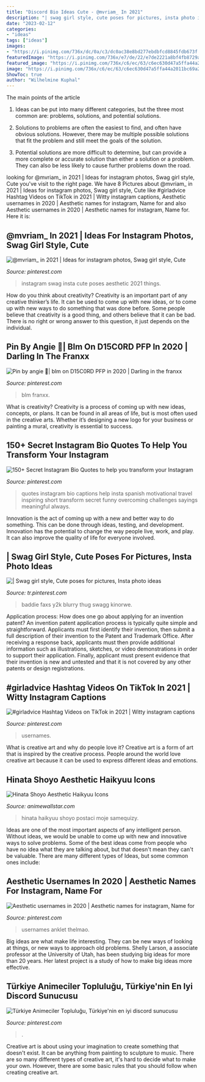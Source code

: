 ```yaml
---
title: "Discord Bio Ideas Cute - @mvriam_ In 2021"
description: "| swag girl style, cute poses for pictures, insta photo ideas"
date: "2023-02-12"
categories:
- "ideas"
tags: ["ideas"]
images:
- "https://i.pinimg.com/736x/dc/0a/c3/dc0ac38e8bd277ebdbfcd8845fdb673f.jpg"
featuredImage: "https://i.pinimg.com/736x/e7/de/22/e7de2221a8bf4fb8729a54569e89d602.jpg"
featured_image: "https://i.pinimg.com/736x/c6/ec/63/c6ec630d47a5ffa44a2011bc69a2b7f7.jpg"
image: "https://i.pinimg.com/736x/c6/ec/63/c6ec630d47a5ffa44a2011bc69a2b7f7.jpg"
ShowToc: true
author: "Wilhelmine Kuphal"
---
```



The main points of the article
1. Ideas can be put into many different categories, but the three most common are: problems, solutions, and potential solutions.
2. Solutions to problems are often the easiest to find, and often have obvious solutions. However, there may be multiple possible solutions that fit the problem and still meet the goals of the solution.

3. Potential solutions are more difficult to determine, but can provide a more complete or accurate solution than either a solution or a problem. They can also be less likely to cause further problems down the road.

	

		
looking for @mvriam_ in 2021 | Ideas for instagram photos, Swag girl style, Cute you've visit to the right page. We have 8 Pictures about @mvriam_ in 2021 | Ideas for instagram photos, Swag girl style, Cute like #girladvice Hashtag Videos on TikTok in 2021 | Witty instagram captions, Aesthetic usernames in 2020 | Aesthetic names for instagram, Name for and also Aesthetic usernames in 2020 | Aesthetic names for instagram, Name for. Here it is:
		
    
## @mvriam_ In 2021 | Ideas For Instagram Photos, Swag Girl Style, Cute

<img loading=lazy src="https://i.pinimg.com/736x/dc/0a/c3/dc0ac38e8bd277ebdbfcd8845fdb673f.jpg" onerror="this.onerror=null;this.src='https://tse2.mm.bing.net/th?id=OIP.-DYDAsifZS_m7HHs8-g1vwHaNK&amp;pid=15.1';" alt="@mvriam_ in 2021 | Ideas for instagram photos, Swag girl style, Cute">

_Source: pinterest.com_

>instagram swag insta cute poses aesthetic 2021 things. 

	

How do you think about creativity?
Creativity is an important part of any creative thinker’s life. It can be used to come up with new ideas, or to come up with new ways to do something that was done before. Some people believe that creativity is a good thing, and others believe that it can be bad. There is no right or wrong answer to this question, it just depends on the individual.

    
## Pin By Angie 🧃| Blm On D15C0RD PFP In 2020 | Darling In The Franxx

<img loading=lazy src="https://i.pinimg.com/736x/7d/62/82/7d6282fcf605c71e8e234242ef18679a.jpg" onerror="this.onerror=null;this.src='https://tse2.mm.bing.net/th?id=OIP.gWsa57HF86Zsmtak5V9gWQHaHa&amp;pid=15.1';" alt="Pin by angie 🧃| blm on D15C0RD PFP in 2020 | Darling in the franxx">

_Source: pinterest.com_

>blm franxx. 

	

What is creativity?
Creativity is a process of coming up with new ideas, concepts, or plans. It can be found in all areas of life, but is most often used in the creative arts. Whether it’s designing a new logo for your business or painting a mural, creativity is essential to success.

    
## 150+ Secret Instagram Bio Quotes To Help You Transform Your Instagram

<img loading=lazy src="https://i.pinimg.com/736x/e1/7b/2c/e17b2cd765bb5daa73f4625cb3bf82b2.jpg" onerror="this.onerror=null;this.src='https://tse3.mm.bing.net/th?id=OIP.UmKMpmKQBTYD2oL1swDzogHaLG&amp;pid=15.1';" alt="150+ Secret Instagram Bio Quotes to help you transform your Instagram">

_Source: pinterest.com_

>quotes instagram bio captions help insta spanish motivational travel inspiring short transform secret funny overcoming challenges sayings meaningful always. 

	

Innovation is the act of coming up with a new and better way to do something. This can be done through ideas, testing, and development. Innovation has the potential to change the way people live, work, and play. It can also improve the quality of life for everyone involved.

    
## | Swag Girl Style, Cute Poses For Pictures, Insta Photo Ideas

<img loading=lazy src="https://i.pinimg.com/736x/26/6c/71/266c713f4d0ca8876b4b72a00a18fa57.jpg" onerror="this.onerror=null;this.src='https://tse1.mm.bing.net/th?id=OIP.TLB9sXnnJj2kvqGdbUMuVgHaNK&amp;pid=15.1';" alt="| Swag girl style, Cute poses for pictures, Insta photo ideas">

_Source: tr.pinterest.com_

>baddie faxs y2k blurry thug swagg kinorwe. 

	

Application process: How does one go about applying for an invention patent?
An invention patent application process is typically quite simple and straightforward. Applicants must first identify their invention, then submit a full description of their invention to the Patent and Trademark Office. After receiving a response back, applicants must then provide additional information such as illustrations, sketches, or video demonstrations in order to support their application. Finally, applicant must present evidence that their invention is new and untested and that it is not covered by any other patents or design registrations.

    
## #girladvice Hashtag Videos On TikTok In 2021 | Witty Instagram Captions

<img loading=lazy src="https://i.pinimg.com/736x/b4/0d/8a/b40d8a32b1839e171e4396498e735cc2.jpg" onerror="this.onerror=null;this.src='https://tse3.mm.bing.net/th?id=OIP.1FCl-Ykb5tyYqbTmGacn7AHaNK&amp;pid=15.1';" alt="#girladvice Hashtag Videos on TikTok in 2021 | Witty instagram captions">

_Source: pinterest.com_

>usernames. 

	

What is creative art and why do people love it?
Creative art is a form of art that is inspired by the creative process. People around the world love creative art because it can be used to express different ideas and emotions.

    
## Hinata Shoyo Aesthetic Haikyuu Icons

<img loading=lazy src="https://i.pinimg.com/736x/c6/ec/63/c6ec630d47a5ffa44a2011bc69a2b7f7.jpg" onerror="this.onerror=null;this.src='https://tse3.mm.bing.net/th?id=OIP.9uKuFkiE-Tl1rN_7K_CglAHaHa&amp;pid=15.1';" alt="Hinata Shoyo Aesthetic Haikyuu Icons">

_Source: animewallstar.com_

>hinata haikyuu shoyo postaci moje samequizy. 

	

Ideas are one of the most important aspects of any intelligent person. Without ideas, we would be unable to come up with new and innovative ways to solve problems. Some of the best ideas come from people who have no idea what they are talking about, but that doesn't mean they can't be valuable. There are many different types of Ideas, but some common ones include:

    
## Aesthetic Usernames In 2020 | Aesthetic Names For Instagram, Name For

<img loading=lazy src="https://i.pinimg.com/736x/e7/de/22/e7de2221a8bf4fb8729a54569e89d602.jpg" onerror="this.onerror=null;this.src='https://tse1.mm.bing.net/th?id=OIP.W0mOsPIgL2euy32A-ptFBAHaEK&amp;pid=15.1';" alt="Aesthetic usernames in 2020 | Aesthetic names for instagram, Name for">

_Source: pinterest.com_

>usernames anklet thelmao. 

	

Big ideas are what make life interesting. They can be new ways of looking at things, or new ways to approach old problems. Shelly Larson, a associate professor at the University of Utah, has been studying big ideas for more than 20 years. Her latest project is a study of how to make big ideas more effective.

    
## Türkiye Animeciler Topluluğu, Türkiye&#039;nin En Iyi Discord Sunucusu

<img loading=lazy src="https://i.pinimg.com/736x/6e/91/a0/6e91a0c04d9accf006783aea1401a679.jpg" onerror="this.onerror=null;this.src='https://tse1.mm.bing.net/th?id=OIP.1cJ3N-HN4-5qG_Va3YwWDAHaHa&amp;pid=15.1';" alt="Türkiye Animeciler Topluluğu, Türkiye&#039;nin en iyi discord sunucusu">

_Source: pinterest.com_

>. 

	

Creative art is about using your imagination to create something that doesn't exist. It can be anything from painting to sculpture to music. There are so many different types of creative art, it's hard to decide what to make your own. However, there are some basic rules that you should follow when creating creative art.

